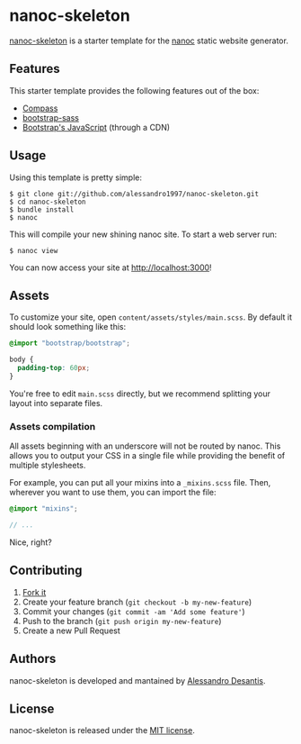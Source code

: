 nanoc-skeleton
==============

[nanoc-skeleton](https://github.com/alessandro1997/nanoc-skeleton) is a starter
template for the [nanoc](https://nanoc.ws) static website generator.

## Features

This starter template provides the following features out of the box:

  - [Compass](http://compass-style.org/)
  - [bootstrap-sass](https://github.com/twbs/bootstrap-sass)
  - [Bootstrap's JavaScript](http://getbootstrap.com/javascript) (through a CDN)

## Usage

Using this template is pretty simple:

```console
$ git clone git://github.com/alessandro1997/nanoc-skeleton.git
$ cd nanoc-skeleton
$ bundle install
$ nanoc
```

This will compile your new shining nanoc site. To start a web server run:

```console
$ nanoc view
```

You can now access your site at [http://localhost:3000](http://localhost:3000)!

## Assets

To customize your site, open ```content/assets/styles/main.scss```. By default
it should look something like this:

```scss
@import "bootstrap/bootstrap";

body {
  padding-top: 60px;
}
```

You're free to edit ```main.scss``` directly, but we recommend splitting your
layout into separate files.

### Assets compilation

All assets beginning with an underscore will not be routed by nanoc. This allows
you to output your CSS in a single file while providing the benefit of multiple
stylesheets.

For example, you can put all your mixins into a ```_mixins.scss``` file. Then,
wherever you want to use them, you can import the file:

```scss
@import "mixins";

// ...
```

Nice, right?

## Contributing

1. [Fork it](http://github.com/alessandro1997/nanoc-skeleton/fork)
2. Create your feature branch (`git checkout -b my-new-feature`)
3. Commit your changes (`git commit -am 'Add some feature'`)
4. Push to the branch (`git push origin my-new-feature`)
5. Create a new Pull Request

## Authors

nanoc-skeleton is developed and mantained by [Alessandro Desantis](http://alessandro1997.github.io).

## License

nanoc-skeleton is released under the [MIT license](https://github.com/alessandro1997/nanoc-skeleton/blob/master/LICENSE.txt).
